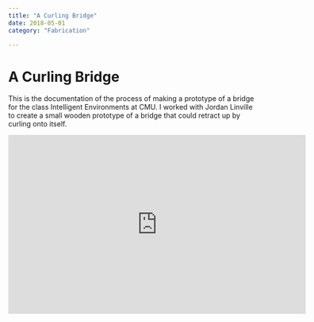 ```yaml
---
title: "A Curling Bridge"
date: 2018-05-01
category: "Fabrication"

---
```


# A Curling Bridge 

This is the documentation of the process of making a prototype of a bridge for the class Intelligent Environments at CMU. I worked with Jordan Linville to create a small wooden prototype of a bridge that could retract up by curling onto itself. 


<iframe src="https://player.vimeo.com/video/268170617" width="600" height="360" frameborder="0" allow="autoplay; fullscreen" allowfullscreen></iframe>